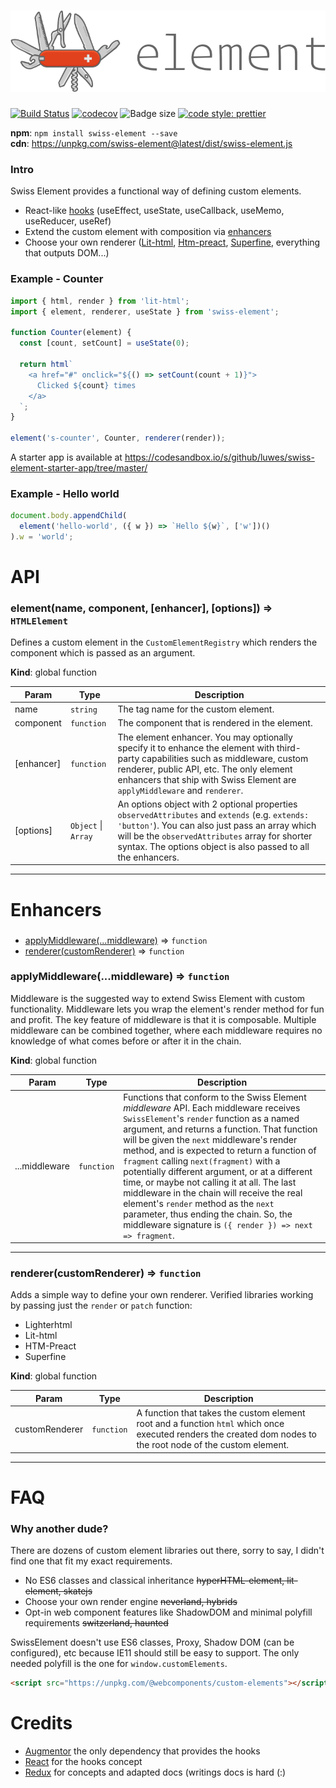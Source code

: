 # <a href="https://github.com/luwes/swiss-element">![SwissElement](./media/swiss-element.svg 'SwissElement')</a>

[![Build Status](https://img.shields.io/travis/luwes/swiss-element/master.svg?style=flat-square&label=Travis+CI)](https://travis-ci.org/luwes/swiss-element)
[![codecov](https://img.shields.io/codecov/c/github/luwes/swiss-element.svg?style=flat-square&version=v0.5.0)](https://codecov.io/gh/luwes/swiss-element)
![Badge size](http://img.badgesize.io/luwes/swiss-element/master/packages/swiss-element/dist/swiss-element.js.svg?style=flat-square&compression=gzip&version=v0.5.0)
[![code style: prettier](https://img.shields.io/badge/code_style-prettier-ff69b4.svg?style=flat-square)](https://github.com/prettier/prettier)

**npm**: `npm install swiss-element --save`  
**cdn**: https://unpkg.com/swiss-element@latest/dist/swiss-element.js

### Intro

Swiss Element provides a functional way of defining custom elements.

- React-like [hooks](https://reactjs.org/docs/hooks-intro.html) (useEffect, useState, useCallback, useMemo, useReducer, useRef)
- Extend the custom element with composition via [enhancers](#enhancers)
- Choose your own renderer ([Lit-html](fixtures/fullname), [Htm-preact](fixtures/htm-preact), [Superfine](fixtures/superfine), everything that outputs DOM...)

### Example - Counter

```js
import { html, render } from 'lit-html';
import { element, renderer, useState } from 'swiss-element';

function Counter(element) {
  const [count, setCount] = useState(0);

  return html`
    <a href="#" onclick="${() => setCount(count + 1)}">
      Clicked ${count} times
    </a>
  `;
}

element('s-counter', Counter, renderer(render));
```

A starter app is available at https://codesandbox.io/s/github/luwes/swiss-element-starter-app/tree/master/

### Example - Hello world

```js
document.body.appendChild(
  element('hello-world', ({ w }) => `Hello ${w}`, ['w'])()
).w = 'world';
```

# API

<a name="element"></a>

### element(name, component, [enhancer], [options]) ⇒ <code>HTMLElement</code>

Defines a custom element in the `CustomElementRegistry` which renders the component which is passed as an argument.

**Kind**: global function

| Param      | Type                                      | Description                                                                                                                                                                                                                                                          |
| ---------- | ----------------------------------------- | -------------------------------------------------------------------------------------------------------------------------------------------------------------------------------------------------------------------------------------------------------------------- |
| name       | <code>string</code>                       | The tag name for the custom element.                                                                                                                                                                                                                                 |
| component  | <code>function</code>                     | The component that is rendered in the element.                                                                                                                                                                                                                       |
| [enhancer] | <code>function</code>                     | The element enhancer. You may optionally specify it to enhance the element with third-party capabilities such as middleware, custom renderer, public API, etc. The only element enhancers that ship with Swiss Element are `applyMiddleware` and `renderer`.         |
| [options]  | <code>Object</code> \| <code>Array</code> | An options object with 2 optional properties `observedAttributes` and `extends` (e.g. `extends: 'button'`). You can also just pass an array which will be the `observedAttributes` array for shorter syntax. The options object is also passed to all the enhancers. |

---

# Enhancers

###

- [applyMiddleware(...middleware)](#applyMiddleware) ⇒ <code>function</code>
- [renderer(customRenderer)](#renderer) ⇒ <code>function</code>

<a name="applyMiddleware"></a>

### applyMiddleware(...middleware) ⇒ <code>function</code>

Middleware is the suggested way to extend Swiss Element with custom functionality. Middleware lets you wrap the element's render method for fun and profit. The key feature of middleware is that it is composable. Multiple middleware can be combined together, where each middleware requires no knowledge of what comes before or after it in the chain.

**Kind**: global function

| Param         | Type                  | Description                                                                                                                                                                                                                                                                                                                                                                                                                                                                                                                                                                                                               |
| ------------- | --------------------- | ------------------------------------------------------------------------------------------------------------------------------------------------------------------------------------------------------------------------------------------------------------------------------------------------------------------------------------------------------------------------------------------------------------------------------------------------------------------------------------------------------------------------------------------------------------------------------------------------------------------------- |
| ...middleware | <code>function</code> | Functions that conform to the Swiss Element _middleware_ API. Each middleware receives `SwissElement`'s `render` function as a named argument, and returns a function. That function will be given the `next` middleware's render method, and is expected to return a function of `fragment` calling `next(fragment)` with a potentially different argument, or at a different time, or maybe not calling it at all. The last middleware in the chain will receive the real element's `render` method as the `next` parameter, thus ending the chain. So, the middleware signature is `({ render }) => next => fragment`. |

---

<a name="renderer"></a>

### renderer(customRenderer) ⇒ <code>function</code>

Adds a simple way to define your own renderer.
Verified libraries working by passing just the `render` or `patch` function:

- Lighterhtml
- Lit-html
- HTM-Preact
- Superfine

**Kind**: global function

| Param          | Type                  | Description                                                                                                                                                   |
| -------------- | --------------------- | ------------------------------------------------------------------------------------------------------------------------------------------------------------- |
| customRenderer | <code>function</code> | A function that takes the custom element root and a function `html` which once executed renders the created dom nodes to the root node of the custom element. |

---

# FAQ

### Why another dude?

There are dozens of custom element libraries out there, sorry to say, I didn't find one that fit my exact requirements.

- No ES6 classes and classical inheritance ~~hyperHTML-element, lit-element, skatejs~~
- Choose your own render engine ~~neverland, hybrids~~
- Opt-in web component features like ShadowDOM and minimal polyfill requirements ~~switzerland, haunted~~

SwissElement doesn't use ES6 classes, Proxy, Shadow DOM (can be configured), etc because IE11 should still be easy to support. The only needed polyfill is the one for `window.customElements`.

```html
<script src="https://unpkg.com/@webcomponents/custom-elements"></script>
```

# Credits

- [Augmentor](https://github.com/WebReflection/augmentor) the only dependency that provides the hooks
- [React](https://reactjs.org/) for the hooks concept
- [Redux](https://redux.js.org/) for concepts and adapted docs (writings docs is hard (:)

